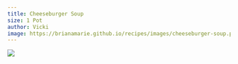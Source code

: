```yaml
---
title: Cheeseburger Soup
size: 1 Pot
author: Vicki
image: https://brianamarie.github.io/recipes/images/cheeseburger-soup.png
---
```

![](https://brianamarie.github.io/recipes/images/cheeseburger-soup.png)
